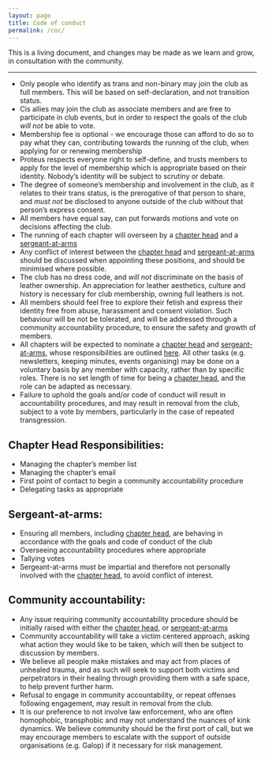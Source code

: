 ```yaml
---
layout: page
title: Code of conduct
permalink: /coc/
---
```


This is a living document, and changes may be made as we learn and grow, in consultation with the community.

---

- Only people who identify as trans and non-binary may join the club as full members. This will be based on self-declaration, and not transition status.
- Cis allies may join the club as associate members and are free to participate in club events, but in order to respect the goals of the club *will not* be able to vote.
- Membership fee is optional - we encourage those can afford to do so to pay what they can, contributing towards the running of the club, when applying for or renewing membership
- Proteus respects everyone right to self-define, and trusts members to apply for the level of membership which is appropriate based on their identity. Nobody’s identity will be subject to scrutiny or debate.  
- The degree of someone’s membership and involvement in the club, as it relates to their trans status, is the prerogative of that person to share, and *must not* be disclosed to anyone outside of the club without that person’s express consent.
- All members have equal say, can put forwards motions and vote on decisions affecting the club.
- The running of each chapter will overseen by a [chapter head](#chapter-head-responsibilities) and a [sergeant-at-arms](#sergeant-at-arms)
- Any conflict of interest between the [chapter head](#chapter-head-responsibilities) and [sergeant-at-arms](#sergeant-at-arms) should be discussed when appointing these positions, and should be minimised where possible.
- The club has no dress code, and *will not* discriminate on the basis of leather ownership. An appreciation for leather aesthetics, culture and history is necessary for club membership, owning full leathers is not.
- All members should feel free to explore their fetish and express their identity free from abuse, harassment and consent violation. Such behaviour will be not be tolerated, and will be addressed through a community accountability procedure, to ensure the safety and growth of members.
- All chapters will be expected to nominate a [chapter head](#chapter-head-responsibilities) and [sergeant-at-arms](#sergeant-at-arms), whose responsibilities are outlined [here](#sergeant-at-arms). All other tasks (e.g. newsletters, keeping minutes, events organising) may be done on a voluntary basis by any member with capacity, rather than by specific roles. There is no set length of time for being a [chapter head](#chapter-head-responsibilities), and the role can be adapted as necessary.
- Failure to uphold the goals and/or code of conduct will result in accountability procedures, and may result in removal from the club, subject to a vote by members, particularly in the case of repeated transgression.

## Chapter Head Responsibilities:

- Managing the chapter’s member list
- Managing the chapter’s email
- First point of contact to begin a community accountability procedure
- Delegating tasks as appropriate

## Sergeant-at-arms:

- Ensuring all members, including [chapter head](#chapter-head-responsibilities), are behaving in accordance with the goals and code of conduct of the club
- Overseeing accountability procedures where appropriate
- Tallying votes
- Sergeant-at-arms must be impartial and therefore not personally involved with the [chapter head](#chapter-head-responsibilities), to avoid conflict of interest.

## Community accountability:

- Any issue requiring community accountability procedure should be initially raised with either the [chapter head](#chapter-head-responsibilities), or [sergeant-at-arms](#sergeant-at-arms)
- Community accountability will take a victim centered approach, asking what action they would like to be taken, which will then be subject to discussion by members.
- We believe all people make mistakes and may act from places of unhealed trauma, and as such will seek to support both victims and perpetrators in their healing through providing them with a safe space, to help prevent further harm.
- Refusal to engage in community accountability, or repeat offenses following engagement, may result in removal from the club.
- It is our preference to not involve law enforcement, who are often homophobic, transphobic and may not understand the nuances of kink dynamics. We believe community should be the first port of call, but we may encourage members to escalate with the support of outside organisations (e.g. Galop) if it necessary for risk management.
